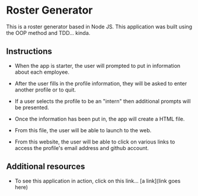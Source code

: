 # Roster Generator

This is a roster generator based in Node JS. This application was built using the OOP method and TDD... kinda.

## Instructions

* When the app is starter, the user will prompted to put in information about each employee.

* After the user fills in the profile information, they will be asked to enter another profile or to quit.

 * If a user selects the profile to be an "intern" then additional prompts will be presented. 

* Once the information has been put in, the app will create a HTML file.
  
*  From this file, the user will be able to launch to the web.

* From this website, the user will be able to click on various links to access the profile's email address and github account.

 ## Additional resources

 *  To see this application in action, click on this link... [a link](link goes here)
